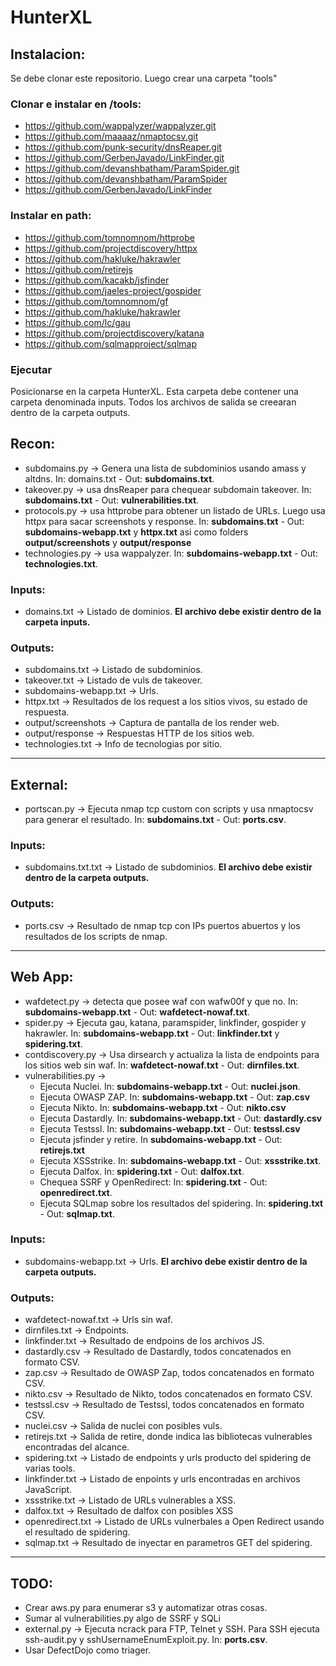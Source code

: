 # HunterXL

## Instalacion:
Se debe clonar este repositorio. Luego crear una carpeta "tools"

### Clonar e instalar en /tools: 
* https://github.com/wappalyzer/wappalyzer.git 
* https://github.com/maaaaz/nmaptocsv.git 
* https://github.com/punk-security/dnsReaper.git
* https://github.com/GerbenJavado/LinkFinder.git
* https://github.com/devanshbatham/ParamSpider.git
* https://github.com/devanshbatham/ParamSpider
* https://github.com/GerbenJavado/LinkFinder

### Instalar en path:
* https://github.com/tomnomnom/httprobe
* https://github.com/projectdiscovery/httpx
* https://github.com/hakluke/hakrawler
* https://github.com/retirejs
* https://github.com/kacakb/jsfinder
* https://github.com/jaeles-project/gospider
* https://github.com/tomnomnom/gf
* https://github.com/hakluke/hakrawler
* https://github.com/lc/gau
* https://github.com/projectdiscovery/katana
* https://github.com/sqlmapproject/sqlmap

### Ejecutar
Posicionarse en la carpeta HunterXL. Esta carpeta debe contener una carpeta denominada inputs. Todos los archivos de salida se creearan dentro de la carpeta outputs.

## Recon:
* subdomains.py -> Genera una lista de subdominios usando amass y altdns. In: domains.txt - Out: **subdomains.txt**.
* takeover.py -> usa dnsReaper para chequear subdomain takeover. In: **subdomains.txt** - Out: **vulnerabilities.txt**.
* protocols.py -> usa httprobe para obtener un listado de URLs. Luego usa httpx para sacar screenshots y response. In: **subdomains.txt** - Out: **subdomains-webapp.txt** y **httpx.txt** asi como folders **output/screenshots** y **output/response**
* technologies.py -> usa wappalyzer. In: **subdomains-webapp.txt** - Out: **technologies.txt**.

### Inputs:
* domains.txt -> Listado de dominios. **El archivo debe existir dentro de la carpeta inputs.**

### Outputs:
* subdomains.txt -> Listado de subdominios.
* takeover.txt -> Listado de vuls de takeover.
* subdomains-webapp.txt -> Urls.
* httpx.txt -> Resultados de los request a los sitios vivos, su estado de respuesta.
* output/screenshots ->  Captura de pantalla de los render web.
* output/response -> Respuestas HTTP de los sitios web.
* technologies.txt -> Info de tecnologias por sitio.
---

## External:
* portscan.py -> Ejecuta nmap tcp custom con scripts y usa nmaptocsv para generar el resultado. In: **subdomains.txt** - Out: **ports.csv**.

### Inputs:
* subdomains.txt.txt ->  Listado de subdominios. **El archivo debe existir dentro de la carpeta outputs.**

### Outputs:
* ports.csv -> Resultado de nmap tcp con IPs puertos abuertos y los resultados de los scripts de nmap.

---

## Web App:
* wafdetect.py -> detecta que posee waf con wafw00f y que no. In: **subdomains-webapp.txt** - Out: **wafdetect-nowaf.txt**.
* spider.py -> Ejecuta gau, katana, paramspider, linkfinder, gospider y hakrawler. In: **subdomains-webapp.txt** - Out: **linkfinder.txt** y **spidering.txt**.
* contdiscovery.py -> Usa dirsearch y actualiza la lista de endpoints para los sitios web sin waf. In: **wafdetect-nowaf.txt** - Out: **dirnfiles.txt**.
* vulnerabilities.py ->
  * Ejecuta Nuclei. In: **subdomains-webapp.txt** - Out: **nuclei.json**.
  * Ejecuta OWASP ZAP. In: **subdomains-webapp.txt** - Out: **zap.csv**
  * Ejecuta Nikto. In: **subdomains-webapp.txt** - Out: **nikto.csv**
  * Ejecuta Dastardly. In: **subdomains-webapp.txt** - Out: **dastardly.csv**
  * Ejecuta Testssl. In: **subdomains-webapp.txt** - Out: **testssl.csv** 
  * Ejecuta jsfinder y retire. In **subdomains-webapp.txt** - Out: **retirejs.txt** 
  * Ejecuta XSSstrike. In: **subdomains-webapp.txt** - Out: **xssstrike.txt**.
  * Ejecuta Dalfox. In: **spidering.txt** - Out: **dalfox.txt**.
  * Chequea SSRF y OpenRedirect: In: **spidering.txt** - Out: **openredirect.txt**.
  * Ejecuta SQLmap sobre los resultados del spidering. In: **spidering.txt** - Out: **sqlmap.txt**.

### Inputs:
* subdomains-webapp.txt -> Urls. **El archivo debe existir dentro de la carpeta outputs.**

### Outputs:
* wafdetect-nowaf.txt -> Urls sin waf.
* dirnfiles.txt -> Endpoints.
* linkfinder.txt -> Resultado de endpoins de los archivos JS.
* dastardly.csv -> Resultado de Dastardly, todos concatenados en formato CSV.
* zap.csv -> Resultado de OWASP Zap, todos concatenados en formato CSV.
* nikto.csv -> Resultado de Nikto, todos concatenados en formato CSV.
* testssl.csv -> Resultado de Testssl, todos concatenados en formato CSV.
* nuclei.csv -> Salida de nuclei con posibles vuls.
* retirejs.txt -> Salida de retire, donde indica las bibliotecas vulnerables encontradas del alcance.
* spidering.txt -> Listado de endpoints y urls producto del spidering de varias tools.
* linkfinder.txt -> Listado de enpoints y urls encontradas en archivos JavaScript.
* xssstrike.txt -> Listado de URLs vulnerables a XSS.
* dalfox.txt -> Resultado de dalfox con posibles XSS
* openredirect.txt -> Listado de URLs vulnerbales a Open Redirect usando el resultado de spidering.
* sqlmap.txt -> Resultado de inyectar en parametros GET del spidering.

---

## TODO:
* Crear aws.py para enumerar s3 y automatizar otras cosas.
* Sumar al vulnerabilities.py algo de SSRF y SQLi
* external.py -> Ejecuta ncrack para FTP, Telnet y SSH. Para SSH ejecuta ssh-audit.py y sshUsernameEnumExploit.py. In: **ports.csv**.
* Usar DefectDojo como triager.
